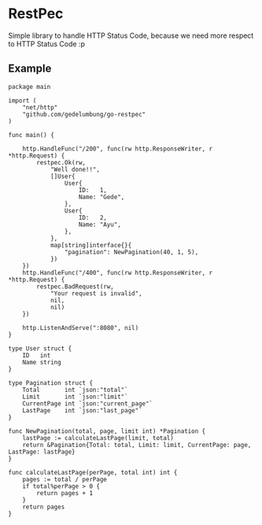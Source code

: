 
# RestPec
Simple library to handle HTTP Status Code, because we need more respect to HTTP Status Code :p

## Example

    package main
    
    import (
		"net/http"
		"github.com/gedelumbung/go-restpec"
	)
	
	func main() {

		http.HandleFunc("/200", func(rw http.ResponseWriter, r *http.Request) {
			restpec.Ok(rw,
				"Well done!!",
				[]User{
					User{
						ID:   1,
						Name: "Gede",
					},
					User{
						ID:   2,
						Name: "Ayu",
					},
				},
				map[string]interface{}{
					"pagination": NewPagination(40, 1, 5),
				})
		})
		http.HandleFunc("/400", func(rw http.ResponseWriter, r *http.Request) {
			restpec.BadRequest(rw,
				"Your request is invalid",
				nil,
				nil)
		})

		http.ListenAndServe(":8080", nil)
	}
	
	type User struct {
		ID   int
		Name string
	}
	
	type Pagination struct {
		Total       int `json:"total"`
		Limit       int `json:"limit"`
		CurrentPage int `json:"current_page"`
		LastPage    int `json:"last_page"`
	}
	
	func NewPagination(total, page, limit int) *Pagination {
		lastPage := calculateLastPage(limit, total)
		return &Pagination{Total: total, Limit: limit, CurrentPage: page, LastPage: lastPage}
	}
	
	func calculateLastPage(perPage, total int) int {
		pages := total / perPage
		if total%perPage > 0 {
			return pages + 1
		}
		return pages
	}
